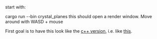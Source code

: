  start with:

 cargo run --bin crystal_planes
 this should open a render window. Move around with WASD + mouse

 First goal is to have this look like the [c++ version](https://github.com/sim82/shooter2), i.e. like [this](https://youtu.be/wNDT1-M3570).